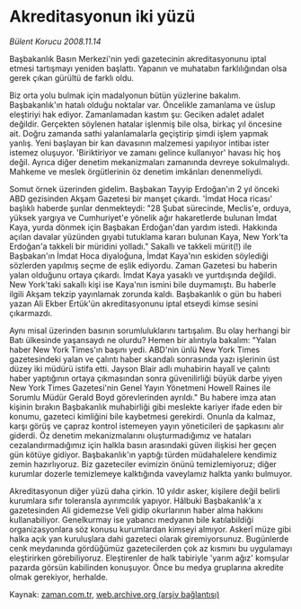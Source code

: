 # Akreditasyonun iki yüzü

*Bülent Korucu 2008.11.14*

<tr><td class="metin" colspan="2" style="padding-top: 20px; padding-left: 5px; padding-right: 10px;">Başbakanlık Basın Merkezi'nin yedi gazetecinin akreditasyonunu iptal etmesi tartışmayı yeniden başlattı. Yapanın ve muhatabın farklılığından olsa gerek çıkan gürültü de farklı oldu.</td></tr><tr><td class="metin" colspan="2" style="padding-top: 20px; padding-left: 5px; padding-right: 10px;"><p> Biz orta yolu bulmak için madalyonun bütün yüzlerine bakalım. Başbakanlık'ın hatalı olduğu noktalar var. Öncelikle zamanlama ve üslup eleştiriyi hak ediyor. Zamanlamadan kastım şu: Geciken adalet adalet değildir. Gerçekten söylenen hatalar işlenmiş bile olsa, birkaç yıl öncesine ait. Doğru zamanda sathi yalanlamalarla geçiştirip şimdi işlem yapmak yanlış. Yeni başlayan bir kan davasının malzemesi yapılıyor intibaı ister istemez oluşuyor. 'Biriktiriyor ve zamanı gelince kullanıyor' havası hiç hoş değil. Ayrıca diğer denetim mekanizmaları zamanında devreye sokulmalıydı. Mahkeme ve meslek örgütlerinin öz denetim imkânları denenmeliydi.
<p>Somut örnek üzerinden gidelim. Başbakan Tayyip Erdoğan'ın 2 yıl önceki ABD gezisinden Akşam Gazetesi bir manşet çıkardı. 'İmdat Hoca ricası' başlıklı haberde şunlar denmekteydi: "28 Şubat sürecinde, Meclis'e, orduya, yüksek yargıya ve Cumhuriyet'e yönelik ağır hakaretlerde bulunan İmdat Kaya, yurda dönmek için Başbakan Erdoğan'dan yardım istedi. Hakkında açılan davalar yüzünden gıyabi tutuklama kararı bulunan Kaya, New York'ta Erdoğan'a takkeli bir müridini yolladı." Sakallı ve takkeli mürit(!) ile Başbakan'ın İmdat Hoca diyaloğuna, İmdat Kaya'nın eskiden söylediği sözlerden yapılmış seçme de eşlik ediyordu. Zaman Gazetesi bu haberin yalan olduğunu ortaya çıkardı. İmdat Kaya yasaklı ve yurtdışında değildi. New York'taki sakallı kişi ise Kaya'nın ismini bile duymamıştı. Bu haberle ilgili Akşam tekzip yayınlamak zorunda kaldı. Başbakanlık o gün bu haberi yazan Ali Ekber Ertük'ün akreditasyonunu iptal etseydi kimse sesini çıkarmazdı. 
<p>Aynı misal üzerinden basının sorumluluklarını tartışalım. Bu olay herhangi bir Batı ülkesinde yaşansaydı ne olurdu? Hemen bir alıntıyla bakalım: "Yalan haber New York Times'ın başını yedi. ABD'nin ünlü New York Times gazetesindeki yalan ve çalıntı haber skandalı sonrasında yazı işlerinin üst düzey iki müdürü istifa etti. Jayson Blair adlı muhabirin hayalî ve çalıntı haber yaptığının ortaya çıkmasından sonra güvenilirliği büyük darbe yiyen New York Times Gazetesi'nin Genel Yayın Yönetmeni Howell Raines ile Sorumlu Müdür Gerald Boyd görevlerinden ayrıldı." Bu habere imza atan kişinin bırakın Başbakanlık muhabirliği gibi meslekte kariyer ifade eden bir konumu, gazeteci kimliğini bile kaybetmesi gerekirdi. Onunla da kalmaz, karşı görüş ve çapraz kontrol istemeyen yayın yöneticileri de şapkasını alır giderdi. Öz denetim mekanizmalarını oluşturmadığımız ve hataları cezalandırmadığımız için halkla basın arasındaki güven ilişkisi her geçen gün kötüye gidiyor. Başbakanlık'ın yaptığı türden müdahalelere kendimiz zemin hazırlıyoruz. Biz gazeteciler evimizin önünü temizlemiyoruz; diğer kurumlar dozerle temizlemeye kalktığında vaveylamız halkta yankı bulmuyor. 
<p>Akreditasyonun diğer yüzü daha çirkin. 10 yıldır asker, kişilere değil belirli kurumlara sıfır toleransla ayırımcılık yapıyor. Hâlbuki Başbakanlık'a x gazetesinden Ali gidemezse Veli gidip okurlarının haber alma hakkını kullanabiliyor. Genelkurmay ise yabancı medyanın bile katılabildiği organizasyonlara söz konusu kurumlardan kimseyi almıyor. Askerî müze gibi halka açık yan kuruluşlara dahi gazeteci olarak giremiyorsunuz. Bugünlerde cenk meydanında gördüğümüz gazetecilerden çok az kısmını bu uygulamayı eleştirirken görebiliyoruz. Eleştirenler de halk tabiriyle 'yarım ağız' komşular pazarda görsün kabilinden konuşuyor. Önce bu medya gruplarına akredite olmak gerekiyor, herhalde.<br/></p></p></p></p></td></tr>

Kaynak: [zaman.com.tr](http://zaman.com.tr/yazar.do?yazino=760103), [web.archive.org (arşiv bağlantısı)](http://web.archive.org/web/20081220075058/http://www.zaman.com.tr:80/yazar.do?yazino=760103)
